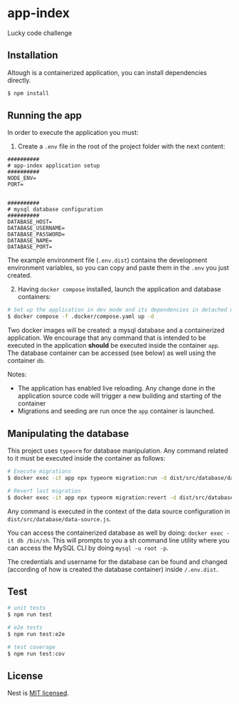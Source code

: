 # app-index
Lucky code challenge

## Installation

Altough is a containerized application, you can install dependencies directly.

```bash
$ npm install
```

## Running the app

In order to execute the application you must:

1. Create a `.env` file in the root of the project folder with the next content:
```
##########
# app-index application setup
##########
NODE_ENV=
PORT=


##########
# mysql database configuration
##########
DATABASE_HOST=
DATABASE_USERNAME=
DATABASE_PASSWORD=
DATABASE_NAME=
DATABASE_PORT=
```
The example environment file (`.env.dist`) contains the development environment variables, so you can copy and paste them in the `.env` you just created.

2. Having `docker compose` installed, launch the application and database containers:

```bash
# Set up the application in dev mode and its dependencies in detached mode
$ docker compose -f .docker/compose.yaml up -d
```

Two docker images will be created: a mysql database and a containerized application. We encourage that any command that is intended to be executed in the application **should** be executed inside the container `app`. The database container can be accessed (see below) as well using the container `db`.

Notes: 
* The application has enabled live reloading. Any change done in the application source code will trigger a new building and starting of the container
* Migrations and seeding are run once the `app` container is launched.

## Manipulating the database

This project uses `typeorm` for database manipulation. Any command related to it must be executed inside the container as follows:

```bash
# Execute migrations
$ docker exec -it app npx typeorm migration:run -d dist/src/database/data-source.js

# Revert last migration
$ docker exec -it app npx typeorm migration:revert -d dist/src/database/data-source.js
```

Any command is executed in the context of the data source configuration in `dist/src/database/data-source.js`. 

You can access the containerized database as well by doing: `docker exec -it db /bin/sh`. This will prompts to you a sh command line utility where you can access the MySQL CLI by doing `mysql -u root -p`.

The credentials and username for the database can be found and changed (according of how is created the database container) inside `/.env.dist`.

## Test

```bash
# unit tests
$ npm run test

# e2e tests
$ npm run test:e2e

# test coverage
$ npm run test:cov
```

## License

Nest is [MIT licensed](LICENSE).
